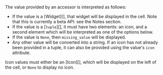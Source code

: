 The value provided by an accessor is interpreted as follows:

- If the value is a [Widget][], that widget
  will be displayed in the cell. Note that this is currently a beta API:
  see the Notes section.
- If the value is a [`tuple`][], it must have
  two elements: an icon, and a second element which will be interpreted
  as one of the options below.
- If the value is `None`, then `missing_value` will be displayed.
- Any other value will be converted into a string. If an icon has not
  already been provided in a tuple, it can also be provided using the
  value's `icon` attribute.

Icon values must either be an [Icon][],
which will be displayed on the left of the cell, or `None` to display no
icon.

